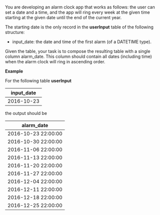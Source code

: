 You are developing an alarm clock app that works as follows: the user can set a date and a time, and the app will ring every week at the given time starting at the given date until the end of the current year.

The starting date is the only record in the __userInput__ table of the following structure:

* input_date: the date and time of the first alarm (of a DATETIME type).

Given the table, your task is to compose the resulting table with a single column alarm_date. This column should contain all dates (including time) when the alarm clock will ring in ascending order.

__Example__

For the following table __userInput__

|input_date|
|---|
|2016-10-23| 22:00:00|
the output should be

|alarm_date|
|---|
|2016-10-23 22:00:00|
|2016-10-30 22:00:00|
|2016-11-06 22:00:00|
|2016-11-13 22:00:00|
|2016-11-20 22:00:00|
|2016-11-27 22:00:00|
|2016-12-04 22:00:00|
|2016-12-11 22:00:00|
|2016-12-18 22:00:00|
|2016-12-25 22:00:00|
